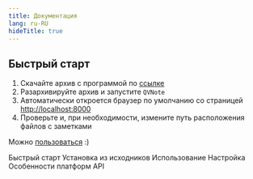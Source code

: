 ```yaml
---
title: Документация
lang: ru-RU
hideTitle: true
---
```


<div class="row">
<div class="col-12 col-md-8 order-2 order-md-1">

## Быстрый старт

1. Скачайте архив с программой по [ссылке](/ru/download/)
2. Разархивируйте архив и запустите ```QVNote```
3. Автоматически откроется браузер по умолчанию со страницей [http://localhost:8000](http://localhost:8000)
4. Проверьте и, при необходимости, измените путь расположения файлов с заметками

Можно [пользоваться](/ru/docs/usage.html) :)

</div>
<div class="col-12 col-md-4 order-1 order-md-2 mb-4 mb-sm-0">
<div class="list-group" style="position: sticky; top: 1rem;">
  <router-link to="/ru/docs/" class="list-group-item list-group-item-action active">Быстрый старт</router-link>
  <router-link to="/ru/docs/sources.html" class="list-group-item list-group-item-action">Установка из исходников</router-link>
  <router-link to="/ru/docs/usage.html" class="list-group-item list-group-item-action">Использование</router-link>
  <router-link to="/ru/docs/configuration.html" class="list-group-item list-group-item-action">Настройка</router-link>
  <router-link to="/ru/docs/platform_features.html" class="list-group-item list-group-item-action">Особенности платформ</router-link>
  <router-link to="/ru/docs/api.html" class="list-group-item list-group-item-action">API</router-link>
</div>
</div>


</div>
